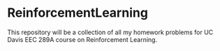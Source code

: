 # ReinforcementLearning
This repository will be a collection of all my homework problems for UC Davis EEC 289A course on Reinforcement Learning. 
